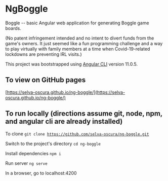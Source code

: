 # NgBoggle

Boggle -- basic Angular web application for generating Boggle game boards. 

(No patent infringement intended and no intent to divert funds from the game's owners. It just seemed like a fun programming challenge and a way to play virtually with family members at a time when Covid-19-related lockdowns are preventing IRL visits.)

This project was bootstrapped using [Angular CLI](https://github.com/angular/angular-cli) version 11.0.5.

## To view on GitHub pages

[https://selva-oscura.github.io/ng-boggle/](https://selva-oscura.github.io/ng-boggle/)

## To run locally (directions assume git, node, npm, and angular cli are already installed)

To clone 
<code>git clone https://github.com/selva-oscura/ng-boggle.git</code>

Switch to the project's directory
<code>cd ng-boggle</code>

Install dependencies
<code>npm i</code>

Run server
<code>ng serve</code>

In a browser, go to localhost:4200
